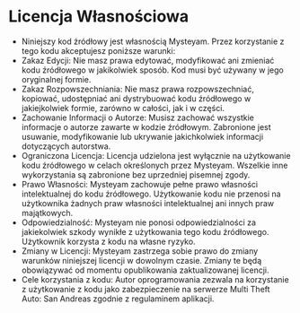 # Licencja Własnościowa
- Niniejszy kod źródłowy jest własnością Mysteyam. Przez korzystanie z tego kodu akceptujesz poniższe warunki:
- Zakaz Edycji: Nie masz prawa edytować, modyfikować ani zmieniać kodu źródłowego w jakikolwiek sposób. Kod musi być używany w jego oryginalnej formie.
- Zakaz Rozpowszechniania: Nie masz prawa rozpowszechniać, kopiować, udostępniać ani dystrybuować kodu źródłowego w jakiejkolwiek formie, zarówno w całości, jak i w części.
- Zachowanie Informacji o Autorze: Musisz zachować wszystkie informacje o autorze zawarte w kodzie źródłowym. Zabronione jest usuwanie, modyfikowanie lub ukrywanie jakichkolwiek informacji dotyczących autorstwa.
- Ograniczona Licencja: Licencja udzielona jest wyłącznie na użytkowanie kodu źródłowego w celach określonych przez Mysteyam. Wszelkie inne wykorzystania są zabronione bez uprzedniej pisemnej zgody.
- Prawo Własności: Mysteyam zachowuje pełne prawo własności intelektualnej do kodu źródłowego. Użytkowanie kodu nie przenosi na użytkownika żadnych praw własności intelektualnej ani innych praw majątkowych.
- Odpowiedzialność: Mysteyam nie ponosi odpowiedzialności za jakiekolwiek szkody wynikłe z użytkowania tego kodu źródłowego. Użytkownik korzysta z kodu na własne ryzyko.
- Zmiany w Licencji: Mysteyam zastrzega sobie prawo do zmiany warunków niniejszej licencji w dowolnym czasie. Zmiany te będą obowiązywać od momentu opublikowania zaktualizowanej licencji.
- Cele korzystania z kodu: Autor oprogramowania zezwala na korzystanie z użytkowanie z kodu jako zabezpieczenie na serwerze Multi Theft Auto: San Andreas zgodnie z regulaminem aplikacji.

